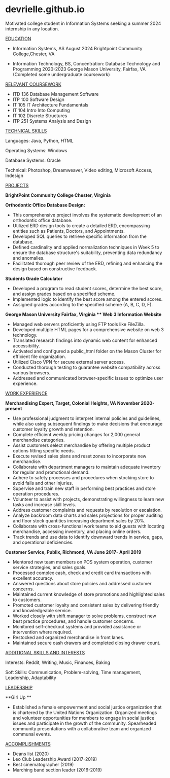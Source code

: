 # devrielle.github.io

Motivated college student in Information Systems seeking a summer 2024 internship in any location.

<ins>EDUCATION</ins>

- Information Systems, AS									    August 2024
Brightpoint Community College,Chester, VA

- Information Technology, BS, Concentration: Database Technology and Programming                   2020-2023
George Mason University, Fairfax, VA
(Completed some undergraduate coursework)         

<ins>RELEVANT COURSEWORK</ins>

- ITD 136 Database Management Software
- ITP 100 Software Design
- IT 105 IT Architecture Fundamentals
- IT 104 Intro Into Computing                                           
- IT 102 Discrete Structures
- ITP 251 Systems Analysis and Design 

<ins>TECHNICAL SKILLS</ins>

Languages: Java, Python, HTML 

Operating Systems: Windows 

Database Systems: Oracle

Technical:  Photoshop, Dreamweaver, Video editing, Microsoft Access, Indesign

<ins>PROJECTS</ins>


**BrightPoint Community College                                                                    Chester, Virginia**

**Orthodontic Office Database Design:**
- This comprehensive project involves the systematic development of an orthodontic office database. 
- Utilized ERD design tools to create a detailed ERD, encompassing entities such as Patients, Doctors, and Appointments.
- Developed SQL queries to retrieve specific information from the database.
- Defined cardinality and applied normalization techniques in Week 5 to ensure the database structure's suitability, preventing data redundancy and anomalies.
- Facilitated thorough peer review of the ERD, refining and enhancing the design based on constructive feedback.

**Students Grade Calculator**
- Developed a program to read student scores, determine the best score, and assign grades 
based on a specified scheme.
- Implemented logic to identify the best score among the entered scores.
- Assigned grades according to the specified scheme (A, B, C, D, F).

**George Mason University                                                                            Fairfax, Virginia **
Web 3 Information Website**
- Managed web servers proficiently using FTP tools like FileZilla.
- Developed multiple HTML pages for a comprehensive website on web 3 technology.
- Translated research findings into dynamic web content for enhanced accessibility.
- Activated and configured a public_html folder on the Mason Cluster for efficient file organization.
- Utilized Cisco VPN for secure external server access.
- Conducted thorough testing to guarantee website compatibility across various browsers.
- Addressed and communicated browser-specific issues to optimize user experience.    
             

<ins>WORK EXPERIENCE </ins>

**Merchandising Expert, Target, Colonial Heights, VA                                                                   November 2020-present**

- Use professional judgment to interpret internal policies and guidelines, while also using
subsequent findings to make decisions that encourage customer loyalty growth and retention.
- Complete efficient weekly pricing changes for 2,000 general merchandise categories.
- Assist customers select merchandise by offering multiple product options fitting specific needs.
- Execute revised sales plans and reset zones to incorporate new merchandise.
- Collaborate with department managers to maintain adequate inventory for regular and promotional demand.
- Adhere to safety processes and procedures when stocking store to avoid falls and other injuries.
- Supervise and train new staff in performing best practices and store operation procedures.
- Volunteer to assist with projects, demonstrating willingness to learn new tasks and increase skill levels.
- Address customer complaints and requests by resolution or escalation.
- Analyze backroom data charts and sales projections for proper auditing and floor stock quantities increasing
department sales by 20%.
- Collaborate with cross-functional work teams to aid guests with locating merchandise, accessing inventory, and
placing online orders.
- Track trends and use data to identify downward trends in service, gaps, and operational deficiencies.

**Customer Service, Publix, Richmond, VA                                                                                         June 2017- April 2019**

- Mentored new team members on POS system operation, customer service strategies, and sales goals.
- Processed complex cash, check and credit card transactions with excellent accuracy.
- Answered questions about store policies and addressed customer concerns.
- Maintained current knowledge of store promotions and highlighted sales to customers.
- Promoted customer loyalty and consistent sales by delivering friendly and knowledgeable service.
- Worked closely with shift manager to solve problems, construct new best practice procedures, and handle customer concerns.
- Monitored self-checkout systems and provided assistance or intervention where required.
- Restocked and organized merchandise in front lanes.
- Maintained secure cash drawers and completed closing drawer count.

<ins>ADDITIONAL SKILLS AND INTERESTS</ins>

Interests: Reddit, Writing, Music, Finances, Baking

Soft Skills: Communication, Problem-solving, Time management, Leadership, Adaptability

<ins>LEADERSHIP</ins>

**Girl Up **
- Established a female empowerment and social justice organization that is chartered by the United Nations Organization.
Organized meetings and volunteer opportunities for members to engage in social justice issues and participate in the growth of the community.
Spearheaded community presentations with a collaborative team and organized communal events.

<ins>ACCOMPLISHMENTS </ins>

- Deans list (2020)
- Leo Club Leadership Award (2017-2019)
- Best cinematographer  (2019)
- Marching band section leader (2016-2019)
